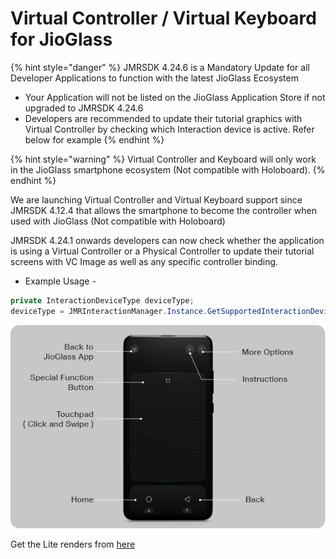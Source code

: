 # Virtual Controller / Virtual Keyboard for JioGlass

{% hint style="danger" %}
JMRSDK 4.24.6 is a Mandatory Update for all Developer Applications to function with the latest JioGlass Ecosystem

* Your Application will not be listed on the JioGlass Application Store if not upgraded to JMRSDK 4.24.6
* Developers are recommended to update their tutorial graphics with Virtual Controller by checking which Interaction device is active. Refer below for example
{% endhint %}

{% hint style="warning" %}
Virtual Controller and Keyboard will only work in the JioGlass smartphone ecosystem (Not compatible with Holoboard).
{% endhint %}

We are launching Virtual Controller and Virtual Keyboard support since JMRSDK 4.12.4 that allows the smartphone to become the controller when used with JioGlass (Not compatible with Holoboard)

JMRSDK 4.24.1 onwards developers can now check whether the application is using a Virtual Controller or a Physical Controller to update their tutorial screens with VC Image as well as any specific controller binding.&#x20;

* Example Usage -&#x20;

```csharp
private InteractionDeviceType deviceType; 
deviceType = JMRInteractionManager.Instance.GetSupportedInteractionDeviceType();
```

![Virtual Controller and its functions](<../.gitbook/assets/VC Keybinding.png>)

Get the Lite renders from [here](https://tesseractpvt-my.sharepoint.com/:f:/g/personal/virendra_tesseract_in/EoFrakY5K7RBkZv8zioMXIUBgzA6RP86w7-_bIG2-C624w?e=OPYnO9)
